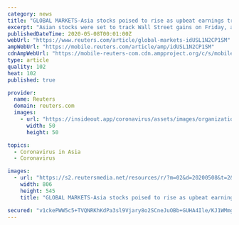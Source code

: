 ```yaml
---
category: news
title: "GLOBAL MARKETS-Asia stocks poised to rise as upbeat earnings trump jobs gloom"
excerpt: "Asian stocks were set to track Wall Street gains on Friday, after upbeat corporate earnings took the focus off upcoming data that is expected show the worst U.S. unemployment rate in more than 70 years."
publishedDateTime: 2020-05-08T00:01:00Z
webUrl: "https://www.reuters.com/article/global-markets-idUSL1N2CP1SM"
ampWebUrl: "https://mobile.reuters.com/article/amp/idUSL1N2CP1SM"
cdnAmpWebUrl: "https://mobile-reuters-com.cdn.ampproject.org/c/s/mobile.reuters.com/article/amp/idUSL1N2CP1SM"
type: article
quality: 102
heat: 102
published: true

provider:
  name: Reuters
  domain: reuters.com
  images:
    - url: "https://insideout.app/coronavirus/assets/images/organizations/reuters.com-50x50.jpg"
      width: 50
      height: 50

topics:
  - Coronavirus in Asia
  - Coronavirus

images:
  - url: "https://s2.reutersmedia.net/resources/r/?m=02&d=20200508&t=2&i=1517877639&w=&fh=545px&fw=&ll=&pl=&sq=&r=LYNXMPEG47003"
    width: 806
    height: 545
    title: "GLOBAL MARKETS-Asia stocks poised to rise as upbeat earnings trump jobs gloom"

secured: "v1ckePWW5c5+TVQNRKhKdPa3sl9Vjary8o2SCneJuOBb+GUHA4Ile/KJ1WMmgWYs/te2O+UoGaVecuc0j8bhCdj4+Ykcy5QwfjP6b6b4pV9/MkSucRpnTR7ULItIG+bf8eZr7kmersA+FlUGx4Cu5hqeSw+2/QwQmKFvcIgeqs/PYyTqxYh7NHu2ACpkf+FhVupQ0me7pkJGjV+U2nUojEkKXl7HTy3FYC/3TGwUy2vtcSDW6Nekc98GS+98KBTi8oAUsAM+mA2BSgMVEAZ3tLdonnGDokzVFkFhAjHPJeO0N3hmLYucpqhiEutqKFYB;Q7z9Uxc73BiLU5m8aXCpVg=="
---
```


